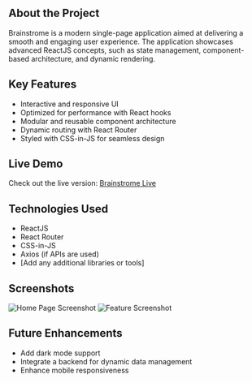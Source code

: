 ## About the Project
Brainstrome is a modern single-page application aimed at delivering a smooth and engaging user experience. The application showcases advanced ReactJS concepts, such as state management, component-based architecture, and dynamic rendering.

## Key Features
- Interactive and responsive UI
- Optimized for performance with React hooks
- Modular and reusable component architecture
- Dynamic routing with React Router
- Styled with CSS-in-JS for seamless design

## Live Demo
Check out the live version: [Brainstrome Live]((link-to-live-demo)(https://brainstrome.vercel.app/))

## Technologies Used
- ReactJS
- React Router
- CSS-in-JS
- Axios (if APIs are used)
- [Add any additional libraries or tools]

## Screenshots
![Home Page Screenshot](path-to-screenshot.png)
![Feature Screenshot](path-to-screenshot.png)

## Future Enhancements
- Add dark mode support
- Integrate a backend for dynamic data management
- Enhance mobile responsiveness

